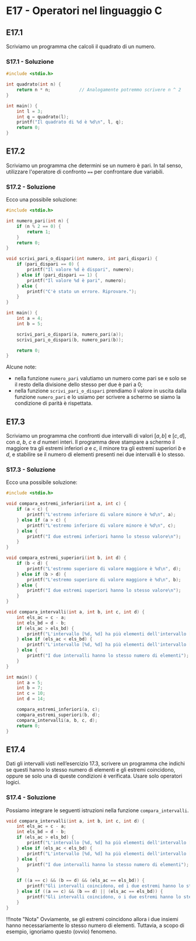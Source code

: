 # E17 - Operatori nel linguaggio C

## E17.1

Scriviamo un programma che calcoli il quadrato di un numero.

### S17.1 - Soluzione

```c
#include <stdio.h>

int quadrato(int n) {
    return n * n;           // Analogamente potremmo scrivere n ^ 2
}

int main() {
    int l = 3;
    int q = quadrato(l);
    printf("Il quadrato di %d è %d\n", l, q);
    return 0;
}
```

## E17.2

Scriviamo un programma che determini se un numero è pari. In tal senso, utilizzare l'operatore di confronto `==` per confrontare due variabili.

### S17.2 - Soluzione

Ecco una possibile soluzione:

```c
#include <stdio.h>

int numero_pari(int n) {
    if (n % 2 == 0) {
        return 1;
    }
    return 0;
}

void scrivi_pari_o_dispari(int numero, int pari_dispari) {
    if (pari_dispari == 0) {
        printf("Il valore %d è dispari", numero);
    } else if (pari_dispari == 1) {
        printf("Il valore %d è pari", numero);
    } else {
        printf("C'è stato un errore. Riprovare.");
    }
}

int main() {
    int a = 4;
    int b = 5;

    scrivi_pari_o_dispari(a, numero_pari(a));
    scrivi_pari_o_dispari(b, numero_pari(b));

    return 0;
}
```

Alcune note:

* nella funzione `numero_pari` valutiamo un numero come pari se e solo se il resto della divisione dello stesso per due è pari a 0;
* nella funzione `scrivi_pari_o_dispari` prendiamo il valore in uscita dalla funzione `numero_pari` e lo usiamo per scrivere a schermo se siamo la condizione di parità è rispettata.

## E17.3

Scriviamo un programma che confronti due intervalli di valori $[a, b]$ e $[c, d]$, con $a$, $b$, $c$ e $d$ numeri interi. Il programma deve stampare a schermo il maggiore tra gli estremi inferiori $a$ e $c$, il minore tra gli estremi superiori $b$ e $d$, e stabilire se il numero di elementi presenti nei due intervalli è lo stesso.

### S17.3 - Soluzione

Ecco una possibile soluzione:

```c
#include <stdio.h>

void compara_estremi_inferiori(int a, int c) {
    if (a < c) {
        printf("L'estremo inferiore di valore minore è %d\n", a);
    } else if (a > c) {
        printf("L'estremo inferiore di valore minore è %d\n", c);
    } else {
        printf("I due estremi inferiori hanno lo stesso valore\n");
    }
}

void compara_estremi_superiori(int b, int d) {
    if (b < d) {
        printf("L'estremo superiore di valore maggiore è %d\n", d);
    } else if (b > d) {
        printf("L'estremo superiore di valore maggiore è %d\n", b);
    } else {
        printf("I due estremi superiori hanno lo stesso valore\n");
    }
}

void compara_intervalli(int a, int b, int c, int d) {
    int els_ac = c - a;
    int els_bd = d - b;
    if (els_ac > els_bd) {
        printf("L'intervallo [%d, %d] ha più elementi dell'intervallo [%d, %d]", a, c, b, d);
    } else if (els_ac < els_bd) {
        printf("L'intervallo [%d, %d] ha più elementi dell'intervallo [%d, %d]", b, d, a, c);
    } else {
        printf("I due intervalli hanno lo stesso numero di elementi");
    }
}

int main() {
    int a = 5;
    int b = 7;
    int c = 10;
    int d = 14;

    compara_estremi_inferiori(a, c);
    compara_estremi_superiori(b, d);
    compara_intervalli(a, b, c, d);
    return 0;
}
```

## E17.4

Dati gli intervalli visti nell’esercizio 17.3, scrivere un programma che indichi se questi hanno lo stesso numero di elementi e gli estremi coincidono, oppure se solo una di queste condizioni è verificata. Usare solo operatori logici.

### S17.4 - Soluzione

Possiamo integrare le seguenti istruzioni nella funzione `compara_intervalli`.

```c
void compara_intervalli(int a, int b, int c, int d) {
    int els_ac = c - a;
    int els_bd = d - b;
    if (els_ac > els_bd) {
        printf("L'intervallo [%d, %d] ha più elementi dell'intervallo [%d, %d]", a, c, b, d);
    } else if (els_ac < els_bd) {
        printf("L'intervallo [%d, %d] ha più elementi dell'intervallo [%d, %d]", b, d, a, c);
    } else {
        printf("I due intervalli hanno lo stesso numero di elementi");
    }

    if ((a == c) && (b == d) && (els_ac == els_bd)) {
        printf("Gli intervalli coincidono, ed i due estremi hanno lo stesso numero di elementi");
    } else if ((a == c) && (b == d) || (els_ac == els_bd)) {
        printf("Gli intervalli coincidono, o i due estremi hanno lo stesso numero di elementi");
    }
}
```

!!!note "Nota"
    Ovviamente, se gli estremi coincidono allora i due insiemi hanno necessariamente lo stesso numero di elementi. Tuttavia, a scopo di esempio, ignoriamo questo (ovvio) fenomeno.
